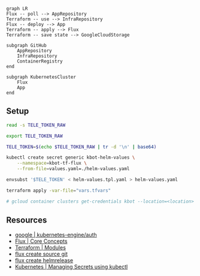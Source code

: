 
```mermaid
graph LR
Flux -- poll --> AppRepository
Terraform -- use --> InfraRepository
Flux -- deploy --> App
Terraform -- apply --> Flux
Terraform -- save state --> GoogleCloudStorage

subgraph GitHub
    AppRepository
    InfraRepository
    ContainerRegistry
end

subgraph KubernetesCluster
    Flux
    App
end
```

## Setup
```sh
read -s TELE_TOKEN_RAW

export TELE_TOKEN_RAW

TELE_TOKEN=$(echo $TELE_TOKEN_RAW | tr -d '\n' | base64)

kubectl create secret generic kbot-helm-values \
    --namespace=kbot-tf-flux \
	--from-file=values.yaml=./helm-values.yaml

envsubst '$TELE_TOKEN' < helm-values.tpl.yaml > helm-values.yaml

terraform apply -var-file="vars.tfvars"

# gcloud container clusters get-credentials kbot --location=<location>
```

## Resources
- [google | kubernetes-engine/auth](https://registry.terraform.io/modules/terraform-google-modules/kubernetes-engine/google/latest/submodules/auth)
- [Flux | Core Concepts](https://fluxcd.io/flux/concepts/)
- [Terraform | Modules](https://developer.hashicorp.com/terraform/language/modules)
- [flux create source git](https://fluxcd.io/flux/cmd/flux_create_source_git/)
- [flux create helmrelease](https://fluxcd.io/flux/cmd/flux_create_helmrelease/)
- [Kubernetes | Managing Secrets using kubectl](https://kubernetes.io/docs/tasks/configmap-secret/managing-secret-using-kubectl/)
